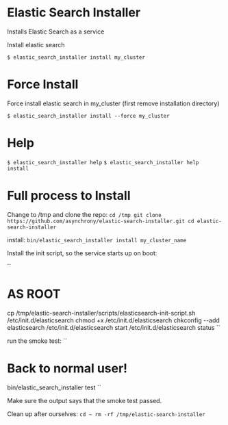 Elastic Search Installer
========================

Installs Elastic Search as a service

Install elastic search

`$ elastic_search_installer install my_cluster`

Force Install
=============

Force install elastic search in my_cluster (first remove installation directory)

`$ elastic_search_installer install --force my_cluster`

Help
====

`$ elastic_search_installer help`
`$ elastic_search_installer help install`

Full process to Install
=======================

Change to /tmp and clone the repo:
``
cd /tmp
git clone https://github.com/asynchrony/elastic-search-installer.git
cd elastic-search-installer
``

install:
``
bin/elastic_search_installer install my_cluster_name
``

Install the init script, so the service starts up on boot:

``
# AS ROOT
cp /tmp/elastic-search-installer/scripts/elasticsearch-init-script.sh /etc/init.d/elasticsearch
chmod +x /etc/init.d/elasticsearch
chkconfig --add elasticsearch
/etc/init.d/elasticsearch start
/etc/init.d/elasticsearch status
``

run the smoke test:
``
# Back to normal user!
bin/elastic_search_installer test
``

Make sure the output says that the smoke test passed.

Clean up after ourselves:
``
cd ~
rm -rf /tmp/elastic-search-installer
``